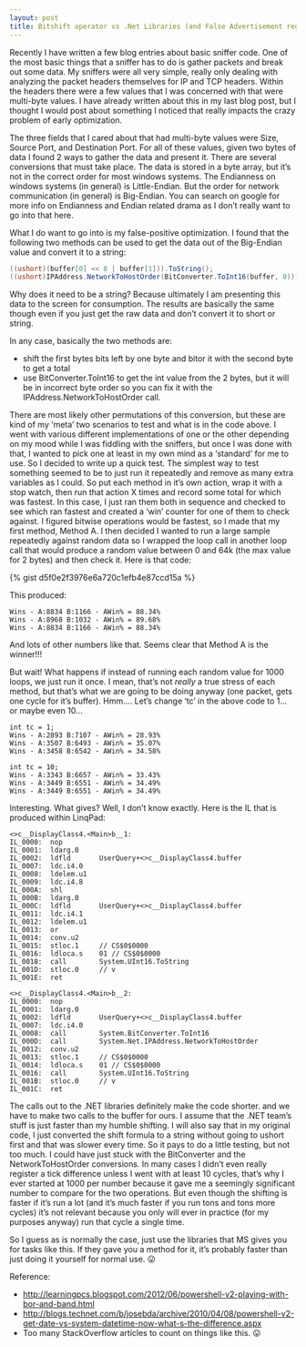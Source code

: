 ```yaml
---
layout: post
title: Bitshift operator vs .Net Libraries (and False Advertisement regarding Performance)
---
```


Recently I have written a few blog entries about basic sniffer code. One of the most basic things that a sniffer has to do is gather packets and break out some data. My sniffers were all very simple, really only dealing with analyzing the packet headers themselves for IP and TCP headers. Within the headers there were a few values that I was concerned with that were multi-byte values. I have already written about this in my last blog post, but I thought I would post about something I noticed that really impacts the crazy problem of early optimization.

The three fields that I cared about that had multi-byte values were Size, Source Port, and Destination Port. For all of these values, given two bytes of data I found 2 ways to gather the data and present it. There are several conversions that must take place. The data is stored in a byte array, but it’s not in the correct order for most windows systems. The Endianness on windows systems (in general) is Little-Endian. But the order for network communication (in general) is Big-Endian. You can search on google for more info on Endianness and Endian related drama as I don’t really want to go into that here.

What I do want to go into is my false-positive optimization. I found that the following two methods can be used to get the data out of the Big-Endian value and convert it to a string:

```csharp
((ushort)(buffer[0] << 8 | buffer[1])).ToString();
((ushort)IPAddress.NetworkToHostOrder(BitConverter.ToInt16(buffer, 0))).ToString();
```

Why does it need to be a string? Because ultimately I am presenting this data to the screen for consumption. The results are basically the same though even if you just get the raw data and don’t convert it to short or string.

In any case, basically the two methods are:

- shift the first bytes bits left by one byte and bitor it with the second byte to get a total
- use BitConverter.ToInt16 to get the int value from the 2 bytes, but it will be in incorrect byte order so you can fix it with the IPAddress.NetworkToHostOrder call.

There are most likely other permutations of this conversion, but these are kind of my ‘meta’ two scenarios to test and what is in the code above. I went with various different implementations of one or the other depending on my mood while I was fiddling with the sniffers, but once I was done with that, I wanted to pick one at least in my own mind as a ‘standard’ for me to use. So I decided to write up a quick test. The simplest way to test something seemed to be to just run it repeatedly and remove as many extra variables as I could. So put each method in it’s own action, wrap it with a stop watch, then run that action X times and record some total for which was fastest. In this case, I just ran them both in sequence and checked to see which ran fastest and created a ‘win’ counter for one of them to check against. I figured bitwise operations would be fastest, so I made that my first method, Method A. I then decided I wanted to run a large sample repeatedly against random data so I wrapped the loop call in another loop call that would produce a random value between 0 and 64k (the max value for 2 bytes) and then check it. Here is that code:

{% gist d5f0e2f3976e6a720c1efb4e87ccd15a %}

This produced:

```
Wins - A:8834 B:1166 - AWin% = 88.34%
Wins - A:8968 B:1032 - AWin% = 89.68%
Wins - A:8834 B:1166 - AWin% = 88.34%
```

And lots of other numbers like that. Seems clear that Method A is the winner!!!

But wait! What happens if instead of running each random value for 1000 loops, we just run it once. I mean, that’s not *really* a true stress of each method, but that’s what we are going to be doing anyway (one packet, gets one cycle for it’s buffer). Hmm…. Let’s change ‘tc’ in the above code to 1… or maybe even 10…

```
int tc = 1;
Wins - A:2893 B:7107 - AWin% = 28.93%
Wins - A:3507 B:6493 - AWin% = 35.07%
Wins - A:3458 B:6542 - AWin% = 34.58%

int tc = 10;
Wins - A:3343 B:6657 - AWin% = 33.43%
Wins - A:3449 B:6551 - AWin% = 34.49%
Wins - A:3449 B:6551 - AWin% = 34.49%
```

Interesting. What gives? Well, I don’t know exactly. Here is the IL that is produced within LinqPad:

```
<>c__DisplayClass4.<Main>b__1:
IL_0000:  nop         
IL_0001:  ldarg.0     
IL_0002:  ldfld       UserQuery+<>c__DisplayClass4.buffer
IL_0007:  ldc.i4.0    
IL_0008:  ldelem.u1   
IL_0009:  ldc.i4.8    
IL_000A:  shl         
IL_000B:  ldarg.0     
IL_000C:  ldfld       UserQuery+<>c__DisplayClass4.buffer
IL_0011:  ldc.i4.1    
IL_0012:  ldelem.u1   
IL_0013:  or          
IL_0014:  conv.u2     
IL_0015:  stloc.1     // CS$0$0000
IL_0016:  ldloca.s    01 // CS$0$0000
IL_0018:  call        System.UInt16.ToString
IL_001D:  stloc.0     // v
IL_001E:  ret         

<>c__DisplayClass4.<Main>b__2:
IL_0000:  nop         
IL_0001:  ldarg.0     
IL_0002:  ldfld       UserQuery+<>c__DisplayClass4.buffer
IL_0007:  ldc.i4.0    
IL_0008:  call        System.BitConverter.ToInt16
IL_000D:  call        System.Net.IPAddress.NetworkToHostOrder
IL_0012:  conv.u2     
IL_0013:  stloc.1     // CS$0$0000
IL_0014:  ldloca.s    01 // CS$0$0000
IL_0016:  call        System.UInt16.ToString
IL_001B:  stloc.0     // v
IL_001C:  ret         
```

The calls out to the .NET libraries definitely make the code shorter. and we have to make two calls to the buffer for ours. I assume that the .NET team’s stuff is just faster than my humble shifting. I will also say that in my original code, I just converted the shift formula to a string without going to ushort first and that was slower every time. So it pays to do a little testing, but not too much. I could have just stuck with the BitConverter and the NetworkToHostOrder conversions. In many cases I didn’t even really register a tick difference unless I went with at least 10 cycles, that’s why I ever started at 1000 per number because it gave me a seemingly significant number to compare for the two operations. But even though the shifting is faster if it’s run a lot (and it’s much faster if you run tons and tons more cycles) it’s not relevant because you only will ever in practice (for my purposes anyway) run that cycle a single time.

So I guess as is normally the case, just use the libraries that MS gives you for tasks like this. If they gave you a method for it, it’s probably faster than just doing it yourself for normal use. 😛

Reference:
- http://learningpcs.blogspot.com/2012/06/powershell-v2-playing-with-bor-and-band.html
- http://blogs.technet.com/b/josebda/archive/2010/04/08/powershell-v2-get-date-vs-system-datetime-now-what-s-the-difference.aspx
- Too many StackOverflow articles to count on things like this. 😛